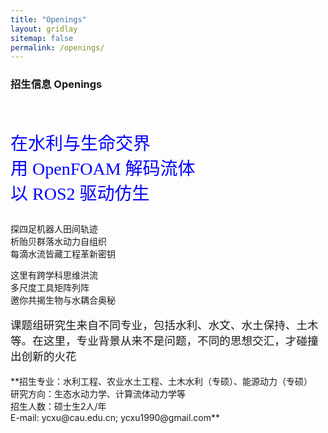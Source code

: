 ```yaml
---
title: "Openings"
layout: gridlay
sitemap: false
permalink: /openings/
---
```


### 招生信息 Openings
<br>
<p style="color:blue; font-size: 1.75rem;font-family:STXinwei,'华文新魏'">
在水利与生命交界<br>
用 OpenFOAM 解码流体<br>
以 ROS2 驱动仿生<br>

探四足机器人田间轨迹<br>
析贻贝群落水动力自组织<br>
每滴水流皆藏工程革新密钥<br>

这里有跨学科思维洪流<br>
多尺度工具矩阵列阵<br>
邀你共揭生物与水耦合奥秘<br>
</p>
<p style="color:var(--caublack); font-size: 1.1rem; font-family:Kaiti,'楷体'">
课题组研究生来自不同专业，包括水利、水文、水土保持、土木等。在这里，专业背景从来不是问题，不同的思想交汇，才碰撞出创新的火花<br>
</p>
<div class="jumbotron">
 **招生专业：水利工程、农业水土工程、土木水利（专硕）、能源动力（专硕）<br> 研究方向：生态水动力学、计算流体动力学等<br> 招生人数：硕士生2人/年<br> E-mail: ycxu@cau.edu.cn; ycxu1990@gmail.com**
</div>
